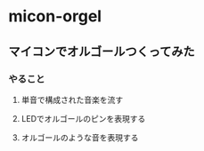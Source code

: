 # micon-orgel

## マイコンでオルゴールつくってみた

### やること

1. 単音で構成された音楽を流す

1. LEDでオルゴールのピンを表現する

1. オルゴールのような音を表現する

